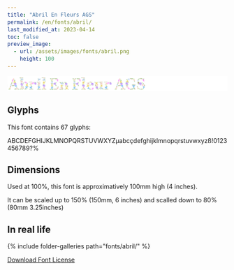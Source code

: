 ```yaml
---
title: "Abril En Fleurs AGS"
permalink: /en/fonts/abril/
last_modified_at: 2023-04-14
toc: false
preview_image:
  - url: /assets/images/fonts/abril.png
    height: 100
---
```

![April En Fleurs AGS](/assets/images/fonts/abril.png)

## Glyphs

This font contains  67 glyphs:


	
ABCDEFGHIJKLMNOPQRSTUVWXYZµabcçdefghijklmnopqrstuvwxyzß!0123456789?%      



## Dimensions

Used at 100%, this font is approximatively 100mm high (4 inches). 

It can be scaled up to 150%  (150mm, 6 inches) and scalled down to 80% (80mm  3.25inches)


## In real life

{% include folder-galleries path="fonts/abril/" %}



[Download Font License](https://github.com/inkstitch/inkstitch/tree/main/fonts/abril/LICENSE)
